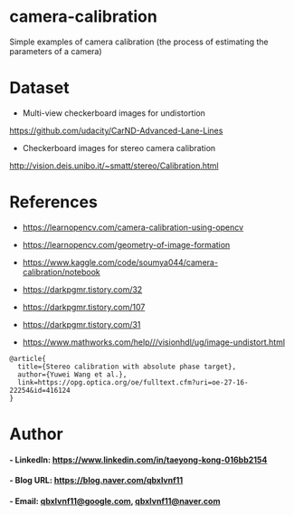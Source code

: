 # camera-calibration
Simple examples of camera calibration (the process of estimating the parameters of a camera)

Dataset
=============

- Multi-view checkerboard images for undistortion

https://github.com/udacity/CarND-Advanced-Lane-Lines

- Checkerboard images for stereo camera calibration

http://vision.deis.unibo.it/~smatt/stereo/Calibration.html

References
=============

- https://learnopencv.com/camera-calibration-using-opencv

- https://learnopencv.com/geometry-of-image-formation

- https://www.kaggle.com/code/soumya044/camera-calibration/notebook

- https://darkpgmr.tistory.com/32

- https://darkpgmr.tistory.com/107

- https://darkpgmr.tistory.com/31

- https://www.mathworks.com/help///visionhdl/ug/image-undistort.html

```
@article{
  title={Stereo calibration with absolute phase target},
  author={Yuwei Wang et al.},
  link=https://opg.optica.org/oe/fulltext.cfm?uri=oe-27-16-22254&id=416124
}
```

Author
=============

#### - LinkedIn: https://www.linkedin.com/in/taeyong-kong-016bb2154

#### - Blog URL: https://blog.naver.com/qbxlvnf11

#### - Email: qbxlvnf11@google.com, qbxlvnf11@naver.com
